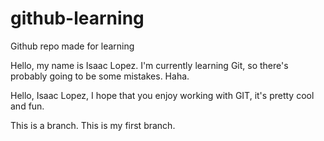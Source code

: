 # github-learning
Github repo made for learning

Hello, my name is Isaac Lopez. I'm currently learning Git, so there's probably going to be some mistakes. Haha.


Hello, Isaac Lopez, I hope that you enjoy working with GIT, it's pretty cool and fun.

This is a branch.
This is my first branch.
